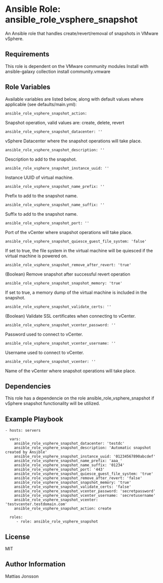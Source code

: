 Ansible Role: ansible_role_vsphere_snapshot
=========

An Ansible role that handles create/revert/removal of snapshots in VMware vSphere.


Requirements
------------

This role is dependent on the VMware community modules
Install with ansible-galaxy collection install community.vmware

Role Variables
--------------

Available variables are listed below, along with default values where applicable (see defaults/main.yml):

    ansible_role_vsphere_snapshot_action:

Snapshot operation, valid values are: create, delete, revert

    ansible_role_vsphere_snapshot_datacenter: ''

vSphere Datacenter where the snapshot operations will take place.

    ansible_role_vsphere_snapshot_description: ''

Description to add to the snapshot.

    ansible_role_vsphere_snapshot_instance_uuid: ''

Instance UUID of virtual machine.

    ansible_role_vsphere_snapshot_name_prefix: ''

Prefix to add to the snapshot name.

    ansible_role_vsphere_snapshot_name_suffix: ''

Suffix to add to the snapshot name.

    ansible_role_vsphere_snapshot_port: ''

Port of the vCenter where snapshot operations will take place.

    ansible_role_vsphere_snapshot_quiesce_guest_file_system: 'false'

If set to true, the file system in the virtual machine will be quiesced if the virtual machine is powered on.

    ansible_role_vsphere_snapshot_remove_after_revert: 'true'

(Boolean) Remove snapshot after successful revert operation

    ansible_role_vsphere_snapshot_snapshot_memory: 'true'

If set to true, a memory dump of the virtual machine is included in the snapshot.

    ansible_role_vsphere_snapshot_validate_certs: ''

(Boolean) Validate SSL certificates when connecting to vCenter.

    ansible_role_vsphere_snapshot_vcenter_password: ''

Password used to connect to vCenter.

    ansible_role_vsphere_snapshot_vcenter_username: ''

Username used to connect to vCenter.

    ansible_role_vsphere_snapshot_vcenter: ''

Name of the vCenter where snapshot operations will take place.
    


Dependencies
------------

This role has a dependencie on the role ansible_role_vsphere_snapshot if vSphere snapshot functionality will be utilized.

Example Playbook
----------------

    - hosts: servers

      vars:
        ansible_role_vsphere_snapshot_datacenter: 'testdc'
        ansible_role_vsphere_snapshot_description: 'Automatic snapshot created by Ansible'
        ansible_role_vsphere_snapshot_instance_uuid: '01234567890abcdef'
        ansible_role_vsphere_snapshot_name_prefix: 'aaa_'
        ansible_role_vsphere_snapshot_name_suffix: '01234'
        ansible_role_vsphere_snapshot_port: '443'
        ansible_role_vsphere_snapshot_quiesce_guest_file_system: 'true'
        ansible_role_vsphere_snapshot_remove_after_revert: 'false'
        ansible_role_vsphere_snapshot_snapshot_memory: 'true'
        ansible_role_vsphere_snapshot_validate_certs: 'false'
        ansible_role_vsphere_snapshot_vcenter_password: 'secretpassword'
        ansible_role_vsphere_snapshot_vcenter_username: 'secretusername'
        ansible_role_vsphere_snapshot_vcenter: 'testvcenter.testdomain.com'
        ansible_role_vsphere_snapshot_action: create

      roles:
         - role: ansible_role_vsphere_snapshot

License
-------

MIT

Author Information
------------------

Mattias Jonsson